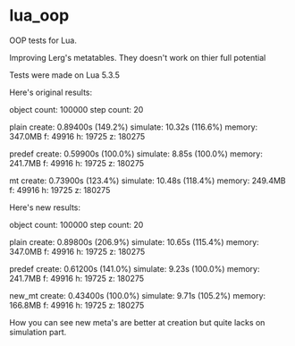 # lua_oop
OOP tests for Lua.


Improving Lerg's metatables. They doesn't work on thier full potential

Tests were made on Lua 5.3.5

Here's original results:



object count: 100000    step count: 20


plain   create: 0.89400s (149.2%)       simulate: 10.32s (116.6%)       memory: 347.0MB f: 49916 h: 19725 z: 180275

predef  create: 0.59900s (100.0%)       simulate: 8.85s (100.0%)        memory: 241.7MB f: 49916 h: 19725 z: 180275

mt      create: 0.73900s (123.4%)       simulate: 10.48s (118.4%)       memory: 249.4MB f: 49916 h: 19725 z: 180275



Here's new results:



object count: 100000    step count: 20


plain   create: 0.89800s (206.9%)       simulate: 10.65s (115.4%)       memory: 347.0MB f: 49916 h: 19725 z: 180275

predef  create: 0.61200s (141.0%)       simulate: 9.23s (100.0%)        memory: 241.7MB f: 49916 h: 19725 z: 180275

new_mt  create: 0.43400s (100.0%)       simulate: 9.71s (105.2%)        memory: 166.8MB f: 49916 h: 19725 z: 180275




How you can see new meta's are better at creation but quite lacks on simulation part.
